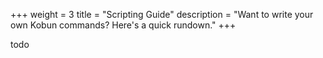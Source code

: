 +++
weight = 3
title = "Scripting Guide"
description = "Want to write your own Kobun commands? Here's a quick rundown."
+++

todo
